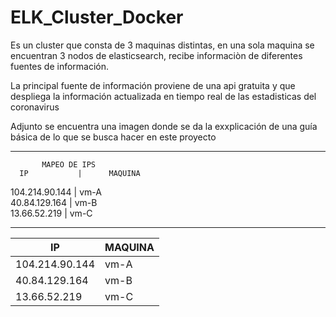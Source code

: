 # ELK_Cluster_Docker
Es un cluster que consta de 3 maquinas distintas, en una sola maquina se encuentran 3 nodos de elasticsearch, recibe informaciòn de diferentes fuentes de información.

La principal fuente de información proviene de una api gratuita y que despliega la información actualizada en tiempo real de las estadisticas del coronavirus

Adjunto se encuentra una imagen donde se da la exxplicación de una guía básica de lo que se busca hacer en este proyecto

****************************************
           MAPEO DE IPS               
      IP           |      MAQUINA     
  104.214.90.144   |       vm-A       
  40.84.129.164    |       vm-B       
  13.66.52.219     |       vm-C       
****************************************

| IP | MAQUINA |
| ------------- | ------------- |
| 104.214.90.144  | vm-A   |
| 40.84.129.164  | vm-B  |
| 13.66.52.219  | vm-C  |
